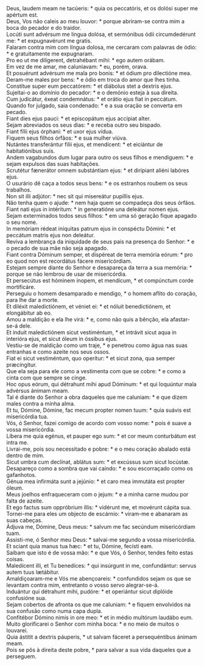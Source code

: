 <div class="dropcap text-justify">Deus, laudem meam ne tacúeris: * quia os peccatóris, et os dolósi super me apértum est.</div>
<div class="dropcap text-justify">Deus, Vos não caleis ao meu louvor: * porque abriram-se contra mim a boca do pecador e do traidor.</div>
<div class="text-justify">Locúti sunt advérsum me lingua dolósa, et sermónibus ódii circumdedérunt me: * et expugnavérunt me gratis.</div>
<div class="text-justify">Falaram contra mim com língua dolosa, me cercaram com palavras de ódio: * e gratuitamente me expugnaram.</div>
<div class="text-justify">Pro eo ut me dilígerent, detrahébant mihi: * ego autem orábam.</div>
<div class="text-justify">Em vez de me amar, me caluniavam: * eu, porém, orava.</div>
<div class="text-justify">Et posuérunt advérsum me mala pro bonis: * et ódium pro dilectióne mea.</div>
<div class="text-justify">Deram-me males por bens: * e ódio em troca do amor que lhes tinha.</div>
<div class="text-justify">Constítue super eum peccatórem: * et diábolus stet a dextris ejus.</div>
<div class="text-justify">Sujeitai-o ao domínio do pecador: * e o demónio esteja à sua direita.</div>
<div class="text-justify">Cum judicátur, éxeat condemnátus: * et orátio ejus fiat in peccátum.</div>
<div class="text-justify">Quando for julgado, saia condenado: * e a sua oração se converta em pecado.</div>
<div class="text-justify">Fiant dies ejus pauci: * et episcopátum ejus accípiat alter.</div>
<div class="text-justify">Sejam abreviados os seus dias: * e receba outro seu bispado.</div>
<div class="text-justify">Fiant fílii ejus órphani: * et uxor ejus vídua.</div>
<div class="text-justify">Fiquem seus filhos órfãos: * e sua mulher viúva.</div>
<div class="text-justify">Nutántes transferántur fílii ejus, et mendícent: * et eiciántur de habitatiónibus suis.</div>
<div class="text-justify">Andem vagabundos dum lugar para outro os seus filhos e mendiguem: * e sejam expulsos das suas habitações.</div>
<div class="text-justify">Scrutétur fænerátor omnem substántiam ejus: * et dirípiant aliéni labóres ejus.</div>
<div class="text-justify">O usurário dê caça a todos seus bens: * e os estranhos roubem os seus trabalhos.</div>
<div class="text-justify">Non sit illi adjútor: * nec sit qui misereátur pupíllis ejus.</div>
<div class="text-justify">Não tenha quem o ajude: * nem haja quem se compadeça dos seus órfãos.</div>
<div class="text-justify">Fiant nati ejus in intéritum: * in generatióne una deleátur nomen ejus.</div>
<div class="text-justify">Sejam exterminados todos seus filhos: * em uma só geração fique apagado o seu nome.</div>
<div class="text-justify">In memóriam rédeat iníquitas patrum ejus in conspéctu Dómini: * et peccátum matris ejus non deleátur.</div>
<div class="text-justify">Reviva a lembrança da iniquidade de seus pais na presença do Senhor: * e o pecado de sua mãe não seja apagado.</div>
<div class="text-justify">Fiant contra Dóminum semper, et dispéreat de terra memória eórum: * pro eo quod non est recordátus fácere misericórdiam.</div>
<div class="text-justify">Estejam sempre diante do Senhor e desapareça da terra a sua memória: * porque se não lembrou de usar de misericórdia.</div>
<div class="text-justify">Et persecútus est hóminem ínopem, et mendícum, * et compúnctum corde mortificáre.</div>
<div class="text-justify">Perseguiu o homem desamparado e mendigo, * o homem aflito do coração, para lhe dar a morte.</div>
<div class="text-justify">Et diléxit maledictiónem, et véniet ei: * et nóluit benedictiónem, et elongábitur ab eo.</div>
<div class="text-justify">Amou a maldição e ela lhe virá: * e, como não quis a bênção, ela afastar-se-á dele.</div>
<div class="text-justify">Et índuit maledictiónem sicut vestiméntum, * et intrávit sicut aqua in interióra ejus, et sicut óleum in óssibus ejus.</div>
<div class="text-justify">Vestiu-se de maldição como um traje, * e penetrou como água nas suas entranhas e como azeite nos seus ossos.</div>
<div class="text-justify">Fiat ei sicut vestiméntum, quo operítur: * et sicut zona, qua semper præcíngitur.</div>
<div class="text-justify">Que ela seja para ele como a vestimenta com que se cobre: * e como a cinta com que sempre se cinge.</div>
<div class="text-justify">Hoc opus eórum, qui détrahunt mihi apud Dóminum: * et qui loquúntur mala advérsus ánimam meam.</div>
<div class="text-justify">Tal é diante do Senhor a obra daqueles que me caluniam: * e que dizem males contra a minha alma.</div>
<div class="text-justify">Et tu, Dómine, Dómine, fac mecum propter nomen tuum: * quia suávis est misericórdia tua.</div>
<div class="text-justify">Vós, ó Senhor, fazei comigo de acordo com vosso nome: * pois é suave a vossa misericórdia.</div>
<div class="text-justify">Líbera me quia egénus, et pauper ego sum: * et cor meum conturbátum est intra me.</div>
<div class="text-justify">Livrai-me, pois sou necessitado e pobre: * e o meu coração abalado está dentro de mim.</div>
<div class="text-justify">Sicut umbra cum declínat, ablátus sum: * et excússus sum sicut locústæ.</div>
<div class="text-justify">Desapareço como a sombra que vai caindo: * e sou escorraçado como os gafanhotos.</div>
<div class="text-justify">Génua mea infirmáta sunt a jejúnio: * et caro mea immutáta est propter óleum.</div>
<div class="text-justify">Meus joelhos enfraqueceram com o jejum: * e a minha carne mudou por falta de azeite.</div>
<div class="text-justify">Et ego factus sum oppróbrium illis: * vidérunt me, et movérunt cápita sua.</div>
<div class="text-justify">Tornei-me para eles um objecto de escárnio: * viram-me e abanaram as suas cabeças.</div>
<div class="text-justify">Ádjuva me, Dómine, Deus meus: * salvum me fac secúndum misericórdiam tuam.</div>
<div class="text-justify">Assisti-me, ó Senhor meu Deus: * salvai-me segundo a vossa misericórdia.</div>
<div class="text-justify">Et sciant quia manus tua hæc: * et tu, Dómine, fecísti eam.</div>
<div class="text-justify">Saibam que isto é de vossa mão: * e que Vós, ó Senhor, tendes feito estas coisas.</div>
<div class="text-justify">Maledícent illi, et Tu benedíces: * qui insúrgunt in me, confundántur: servus autem tuus lætábitur.</div>
<div class="text-justify">Amaldiçoaram-me e Vós me abençoareis: * confundidos sejam os que se levantam contra mim, entretanto o vosso servo alegrar-se-á.</div>
<div class="text-justify">Induántur qui détrahunt mihi, pudóre: * et operiántur sicut diplóide confusióne sua.</div>
<div class="text-justify">Sejam cobertos de afronta os que me caluniam: * e fiquem envolvidos na sua confusão como numa capa dupla.</div>
<div class="text-justify">Confitébor Dómino nimis in ore meo: * et in médio multórum laudábo eum.</div>
<div class="text-justify">Muito glorificarei o Senhor com minha boca: * e no meio de muitos o louvarei.</div>
<div class="text-justify">Quia ástitit a dextris páuperis, * ut salvam fáceret a persequéntibus ánimam meam.</div>
<div class="text-justify">Pois se pôs à direita deste pobre, * para salvar a sua vida daqueles que a perseguem.</div>
